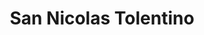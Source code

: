---
title: San Nicolas Tolentino
url: /san-nicolas-tolentino/
latitude: 19.342
longitude: -99.583
---